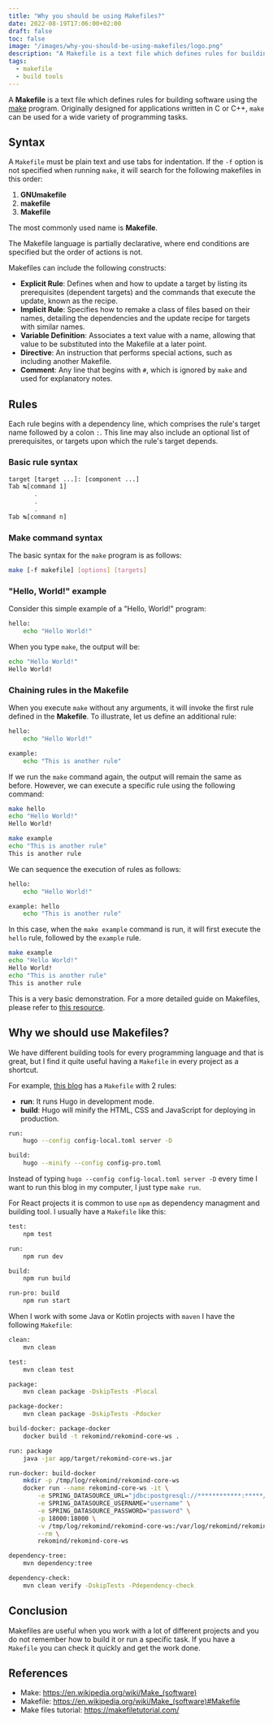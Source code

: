 ```yaml
---
title: "Why you should be using Makefiles?"
date: 2022-08-19T17:06:00+02:00
draft: false
toc: false
image: "/images/why-you-should-be-using-makefiles/logo.png"
description: "A Makefile is a text file which defines rules for building software using the make program, but you can use it for everything you want."
tags:
  - makefile
  - build tools
---
```

A **Makefile** is a text file which defines rules for building software using the [make](https://en.wikipedia.org/wiki/Make_(software)) program. Originally designed for applications written in C or C++, `make` can be used for a wide variety of programming tasks.

## Syntax

A `Makefile` must be plain text and use tabs for indentation. If the `-f` option is not specified when running `make`, it will search for the following makefiles in this order:

1. **GNUmakefile**
2. **makefile**
3. **Makefile**

The most commonly used name is **Makefile**.

The Makefile language is partially declarative, where end conditions are specified but the order of actions is not.

Makefiles can include the following constructs:

- **Explicit Rule**: Defines when and how to update a target by listing its prerequisites (dependent targets) and the commands that execute the update, known as the recipe.
- **Implicit Rule**: Specifies how to remake a class of files based on their names, detailing the dependencies and the update recipe for targets with similar names.
- **Variable Definition**: Associates a text value with a name, allowing that value to be substituted into the Makefile at a later point.
- **Directive**: An instruction that performs special actions, such as including another Makefile.
- **Comment**: Any line that begins with `#`, which is ignored by `make` and used for explanatory notes.

## Rules

Each rule begins with a dependency line, which comprises the rule's target name followed by a colon `:`. This line may also include an optional list of prerequisites, or targets upon which the rule's target depends.

### Basic rule syntax

```bash
target [target ...]: [component ...]
Tab ↹[command 1]
	   .
	   .
	   .
Tab ↹[command n]
```

### Make command syntax

The basic syntax for the `make` program is as follows:

```bash
make [-f makefile] [options] [targets]
```

### "Hello, World!" example

Consider this simple example of a "Hello, World!" program:

```bash
hello:
    echo "Hello World!"
```
When you type `make`, the output will be:

```bash
echo "Hello World!"
Hello World!
```

### Chaining rules in the Makefile

When you execute `make` without any arguments, it will invoke the first rule defined in the **Makefile**. To illustrate, let us define an additional rule:

```bash
hello:
    echo "Hello World!"

example:
    echo "This is another rule"
```

If we run the `make` command again, the output will remain the same as before. However, we can execute a specific rule using the following command:

```bash
make hello
echo "Hello World!"
Hello World!

make example
echo "This is another rule"
This is another rule
```

We can sequence the execution of rules as follows:

```bash
hello:
    echo "Hello World!"

example: hello
    echo "This is another rule"
```

In this case, when the `make example` command is run, it will first execute the `hello` rule, followed by the `example` rule.

```bash
make example
echo "Hello World!"
Hello World!
echo "This is another rule"
This is another rule
```

This is a very basic demonstration. For a more detailed guide on Makefiles, please refer to [this resource](https://makefiletutorial).

## Why we should use Makefiles?

We have different building tools for every programming language and that is great, but I find it quite useful having a `Makefile` in every project as a shortcut.

For example, [this blog](https://github.com/tanisperez/tanis.codes/blob/main/Makefile) has a `Makefile` with 2 rules:
* **run**: It runs Hugo in development mode.
* **build**: Hugo will minify the HTML, CSS and JavaScript for deploying in production.

```bash
run:
	hugo --config config-local.toml server -D

build:
	hugo --minify --config config-pro.toml
```

Instead of typing `hugo --config config-local.toml server -D` every time I want to run this blog in my computer, I just type `make run`.

For React projects it is common to use `npm` as dependency managment and building tool. I usually have a `Makefile` like this:

```bash
test:
	npm test

run:
	npm run dev

build:
	npm run build

run-pro: build
	npm run start
```

When I work with some Java or Kotlin projects with `maven` I have the following `Makefile`:

```bash
clean:
	mvn clean

test:
	mvn clean test

package:
	mvn clean package -DskipTests -Plocal

package-docker:
	mvn clean package -DskipTests -Pdocker

build-docker: package-docker
	docker build -t rekomind/rekomind-core-ws .

run: package
	java -jar app/target/rekomind-core-ws.jar

run-docker: build-docker
	mkdir -p /tmp/log/rekomind/rekomind-core-ws
	docker run --name rekomind-core-ws -it \
		-e SPRING_DATASOURCE_URL="jdbc:postgresql://************:*****/mydb" \
		-e SPRING_DATASOURCE_USERNAME="username" \
		-e SPRING_DATASOURCE_PASSWORD="password" \
		-p 18000:18000 \
		-v /tmp/log/rekomind/rekomind-core-ws:/var/log/rekomind/rekomind-core-ws \
		--rm \
		rekomind/rekomind-core-ws

dependency-tree:
	mvn dependency:tree

dependency-check:
	mvn clean verify -DskipTests -Pdependency-check
```

## Conclusion

Makefiles are useful when you work with a lot of different projects and you do not remember how to build it or run a specific task. If you have a `Makefile` you can check it quickly and get the work done.

## References

* Make: https://en.wikipedia.org/wiki/Make_(software)
* Makefile: https://en.wikipedia.org/wiki/Make_(software)#Makefile
* Make files tutorial: https://makefiletutorial.com/